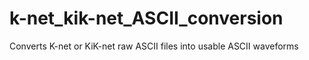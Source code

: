 # k-net_kik-net_ASCII_conversion
Converts K-net or KiK-net raw ASCII files into usable ASCII waveforms
